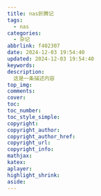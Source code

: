 ```yaml
---
title: nas折腾记
tags:
  - nas
categories:
  - 杂记
abbrlink: f402307
date: 2024-12-03 19:54:40
updated: 2024-12-03 19:54:40
keywords:
description: 
  这是一条描述内容
top_img:
comments:
cover: 
toc:
toc_number:
toc_style_simple:
copyright:
copyright_author:
copyright_author_href:
copyright_url:
copyright_info:
mathjax:
katex:
aplayer:
highlight_shrink:
aside:
---
```



